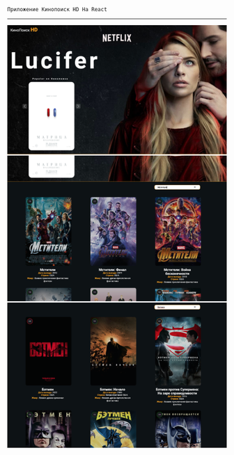 ```
Приложение Кинопоиск HD На React
```

---

![screen1](screen1.png)
![screen2](screen2.png)
![screen3](screen3.png)
